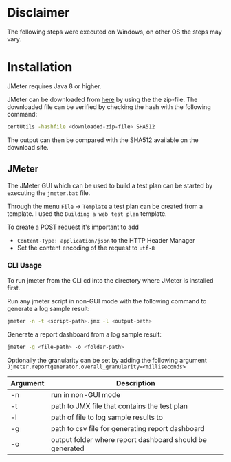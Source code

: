 # Disclaimer
The following steps were executed on Windows, on other OS the steps may vary.

# Installation
JMeter requires Java 8 or higher.

JMeter can be downloaded from [here](https://jmeter.apache.org/download_jmeter.cgi) by using the the zip-file. The downloaded file can be verified by checking the hash with the following command:
```bash
certUtils -hashfile <downloaded-zip-file> SHA512
```
The output can then be compared with the SHA512 available on the download site.

## JMeter
The JMeter GUI which can be used to build a test plan can be started by executing the `jmeter.bat` file.

Through the menu `File` -> `Template` a test plan can be created from a template.
I used the `Building a web test plan` template.

To create a POST request it's important to add
- `Content-Type: application/json` to the HTTP Header Manager
- Set the content encoding of the request to `utf-8`

### CLI Usage
To run jmeter from the CLI cd into the directory where JMeter is installed first.

Run any jmeter script in non-GUI mode with the following command to generate a log sample result:
```bash
jmeter -n -t <script-path>.jmx -l <output-path>
```
Generate a report dashboard from a log sample result:
```bash
jmeter -g <file-path> -o <folder-path>
```
Optionally the granularity can be set by adding the following argument `-Jjmeter.reportgenerator.overall_granularity=<milliseconds>`

| Argument | Description |
| -------- | ----------- |
| -n | run in non-GUI mode |
| -t | path to JMX file that contains the test plan |
| -l | path of file to log sample results to |
| -g | path to csv file for generating report dashboard |
| -o | output folder where report dashboard should be generated |